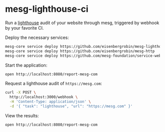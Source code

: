 # mesg-lighthouse-ci

Run a [lighthouse](https://developers.google.com/web/tools/lighthouse/) audit of your website through mesg, triggered by webhook by your favorite CI.

Deploy the necessary services:

```bash
mesg-core service deploy https://github.com/eisenbergrobin/mesg-lighthouse
mesg-core service deploy https://github.com/eisenbergrobin/mesg-http
mesg-core service deploy https://github.com/mesg-foundation/service-webhook
```

Start the application:

```bash
open http://localhost:8080/report-mesg-com
```

Request a lighthouse audit of `https://mesg.com`:

```bash
curl -X POST \
  http://localhost:3000/webhook \
  -H 'Content-Type: application/json' \
  -d '{ "task": "lighthouse", "url": "https://mesg.com" }'
```

View the results:

```bash
open http://localhost:8080/report-mesg-com
```
